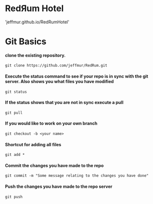 # RedЯum Hotel
'jeffmur.github.io/RedRumHotel'

# Git Basics

#### clone the existing repository.
`git clone https://github.com/jeffmur/RedRum.git`

#### Execute the status command to see if your repo is in sync with the git server. Also shows you what files you have modified
`git status`

#### If the status shows that you are not in sync execute a pull
`git pull`

#### If you would like to work on your own branch
`git checkout -b <your name>`

#### Shortcut for adding all files
`git add *`

#### Commit the changes you have made to the repo
`git commit -m "Some message relating to the changes you have done"`

#### Push the changes you have made to the repo server
`git push`
